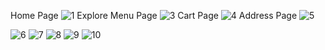 Home Page
![1](https://github.com/user-attachments/assets/b75dc41b-7482-423e-a917-676cd9bef4f8)
Explore Menu Page
![3](https://github.com/user-attachments/assets/2b004f1b-e2ba-4f90-8194-415736d08404)
Cart Page
![4](https://github.com/user-attachments/assets/08e67072-c581-43f9-9070-2263991b0c48)
Address Page
![5](https://github.com/user-attachments/assets/0371f179-36df-42ae-9a56-ffded472a529)

![6](https://github.com/user-attachments/assets/d1767d54-8e12-4d65-8452-42e75c590c5a)
![7](https://github.com/user-attachments/assets/888874f4-9fd6-43bc-a2c9-7ac9ef9019d3)
![8](https://github.com/user-attachments/assets/2f7281e2-0ef9-42f8-a9b5-8e7c3a0c9085)
![9](https://github.com/user-attachments/assets/534c6301-c2cf-455a-b887-af1a9ce708c9)
![10](https://github.com/user-attachments/assets/28b6a39c-a877-4fc4-8a63-229c6dd8c69a)
